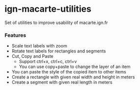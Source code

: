 # ign-macarte-utilities
Set of utilities to improve usability of macarte.ign.fr

### Features
* Scale text labels with zoom
* Rotate text labels for rectangles and segments
* Cut, Copy and Paste
    * Support ctrl+x, ctrl+c, ctrl+v
    * You can use copy+paste to change the layer of an item
* You can paste the style of the copied item to other items
* Create a rectangle with given real width and height in meters
* Create a segment with given real length in meters